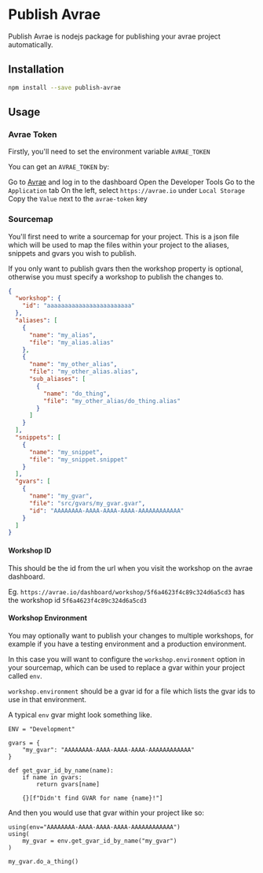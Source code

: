 # Publish Avrae

Publish Avrae is nodejs package for publishing your avrae project automatically.

## Installation

```sh
npm install --save publish-avrae
```

## Usage

### Avrae Token

Firstly, you'll need to set the environment variable `AVRAE_TOKEN`

You can get an `AVRAE_TOKEN` by:

Go to [Avrae](https://avrae.io/) and log in to the dashboard
Open the Developer Tools
Go to the `Application` tab
On the left, select `https://avrae.io` under `Local Storage`
Copy the `Value` next to the `avrae-token` key

### Sourcemap

You'll first need to write a sourcemap for your project. This is a json file which will be used to map the files within your project to the aliases, snippets and gvars you wish to publish.

If you only want to publish gvars then the workshop property is optional, otherwise you must specify a workshop to publish the changes to.

```json
{
  "workshop": {
    "id": "aaaaaaaaaaaaaaaaaaaaaaaa"
  },
  "aliases": [
    {
      "name": "my_alias",
      "file": "my_alias.alias"
    },
    {
      "name": "my_other_alias",
      "file": "my_other_alias.alias",
      "sub_aliases": [
        {
          "name": "do_thing",
          "file": "my_other_alias/do_thing.alias"
        }
      ]
    }
  ],
  "snippets": [
    {
      "name": "my_snippet",
      "file": "my_snippet.snippet"
    }
  ],
  "gvars": [
    {
      "name": "my_gvar",
      "file": "src/gvars/my_gvar.gvar",
      "id": "AAAAAAAA-AAAA-AAAA-AAAA-AAAAAAAAAAAA"
    }
  ]
}
```

#### Workshop ID

This should be the id from the url when you visit the workshop on the avrae dashboard.

Eg. `https://avrae.io/dashboard/workshop/5f6a4623f4c89c324d6a5cd3` has the workshop id `5f6a4623f4c89c324d6a5cd3`

#### Workshop Environment

You may optionally want to publish your changes to multiple workshops, for example if you have a testing environment and a production environment.

In this case you will want to configure the `workshop.environment` option in your sourcemap, which can be used to replace a gvar within your project called `env`.

`workshop.environment` should be a gvar id for a file which lists the gvar ids to use in that environment.

A typical `env` gvar might look something like.

```
ENV = "Development"

gvars = {
    "my_gvar": "AAAAAAAA-AAAA-AAAA-AAAA-AAAAAAAAAAAA"
}

def get_gvar_id_by_name(name):
    if name in gvars:
        return gvars[name]

    {}[f"Didn't find GVAR for name {name}!"]
```

And then you would use that gvar within your project like so:

```
using(env="AAAAAAAA-AAAA-AAAA-AAAA-AAAAAAAAAAAA")
using(
    my_gvar = env.get_gvar_id_by_name("my_gvar")
)

my_gvar.do_a_thing()
```
